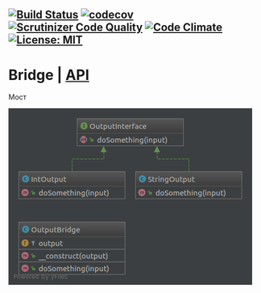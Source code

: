 [![Build Status](https://travis-ci.org/Jagepard/PhpDesignPatterns-Bridge.svg?branch=master)](https://travis-ci.org/Jagepard/PhpDesignPatterns-Bridge)
[![codecov](https://codecov.io/gh/Jagepard/PhpDesignPatterns-Bridge/branch/master/graph/badge.svg)](https://codecov.io/gh/Jagepard/PhpDesignPatterns-Bridge)
[![Scrutinizer Code Quality](https://scrutinizer-ci.com/g/Jagepard/PhpDesignPatterns-Bridge/badges/quality-score.png?b=master)](https://scrutinizer-ci.com/g/Jagepard/PhpDesignPatterns-Bridge/?branch=master)
[![Code Climate](https://codeclimate.com/github/Jagepard/PhpDesignPatterns-Bridge/badges/gpa.svg)](https://codeclimate.com/github/Jagepard/PhpDesignPatterns-Bridge)
[![License: MIT](https://img.shields.io/badge/license-MIT-498e7f.svg)](https://mit-license.org/)
-----

# Bridge | [API](https://github.com/Jagepard/PhpDesignPatterns-Bridge/blob/master/docs.md "Documentation API")
Мост

![Bridge](https://github.com/Jagepard/PhpDesignPatterns-Bridge/blob/master/UML.png)